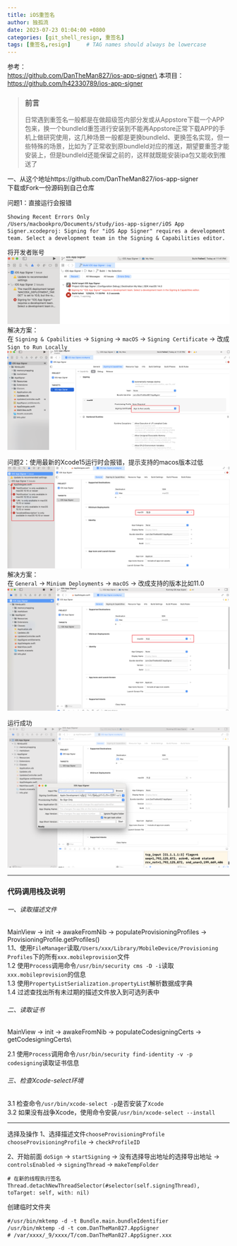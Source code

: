 ```yaml
---
title: iOS重签名
author: 独孤流
date: 2023-07-23 01:04:00 +0800
categories: [git_shell_resign, 重签名]
tags: [重签名,resign]     # TAG names should always be lowercase
---
```


参考：\
https://github.com/DanTheMan827/ios-app-signer\
本项目：https://github.com/h42330789/ios-app-signer

> ### 前言
> 日常遇到重签名一般都是在做超级签内部分发或从Appstore下载一个APP包来，换一个bundleId重签进行安装到不能再Appstore正常下载APP的手机上做研究使用，这几种场景一般都是更换bundleId、更换签名实现，但一些特殊的场景，比如为了正常收到原bundleId对应的推送，期望要重签才能安装上，但是bundleId还能保留之前的，这样就既能安装ipa包又能收到推送了

一、从这个地址https://github.com/DanTheMan827/ios-app-signer\
下载或Fork一份源码到自己仓库

问题1：直接运行会报错
```
Showing Recent Errors Only
/Users/macbookpro/Documents/study/ios-app-signer/iOS App Signer.xcodeproj: Signing for "iOS App Signer" requires a development team. Select a development team in the Signing & Capabilities editor.
```

将开发者账号
![image](/assets/img/terminal/resign1-01.png)
解决方案：\
在 `Signing & Cpabilities` -> `Signing` -> `macOS` -> `Signing Certificate` -> 改成`Sign to Run Locally`
![image](/assets/img/terminal/resign1-02.png)

问题2：使用最新的Xcode15运行时会报错，提示支持的macos版本过低
![image](/assets/img/terminal/resign1-03.png)
解决方案：\
在 `General` -> `Minium Deployments` -> `macOS`  -> 改成支持的版本比如11.0
![image](/assets/img/terminal/resign1-04.png)

运行成功
![image](/assets/img/terminal/resign1-05.png)

----
### 代码调用栈及说明
###### 一、读取描述文件
MainView -> init -> awakeFromNib -> populateProvisioningProfiles -> ProvisioningProfile.getProfiles()\
1.1、使用`FileManager`读取`/Users/xxx/Library/MobileDevice/Provisioning Profiles`下的所有`xxx.mobileprovision`文件\
1.2 使用`Process`调用命令`/usr/bin/security cms -D -i`读取`xxx.mobileprovision`的信息\
1.3 使用`PropertyListSerialization.propertyList`解析数据成字典\
1.4 过滤查找出所有未过期的描述文件放入到可选列表中

###### 二、读取证书
MainView -> init -> awakeFromNib -> populateCodesigningCerts -> getCodesigningCerts\

2.1 使用`Process`调用命令`/usr/bin/security find-identity -v -p codesigning`读取证书信息

###### 三、检查Xcode-select环境
3.1 检查命令`/usr/bin/xcode-select -p`是否安装了`Xcode`\
3.2 如果没有战争Xcode，使用命令安装`/usr/bin/xcode-select --install`

----

选择及操作
1、选择描述文件`chooseProvisioningProfile`\
`chooseProvisioningProfile` -> `checkProfileID`

2、开始前面
`doSign` -> `startSigning` -> 没有选择导出地址的选择导出地址 -> `controlsEnabled`
-> `signingThread` -> `makeTempFolder`


```
# 在新的线程执行签名
Thread.detachNewThreadSelector(#selector(self.signingThread), toTarget: self, with: nil)
```

创建临时文件夹
```
#/usr/bin/mktemp -d -t Bundle.main.bundleIdentifier
/usr/bin/mktemp -d -t com.DanTheMan827.AppSigner
# /var/xxxx/_9/xxxx/T/com.DanTheMan827.AppSigner.xxx
```